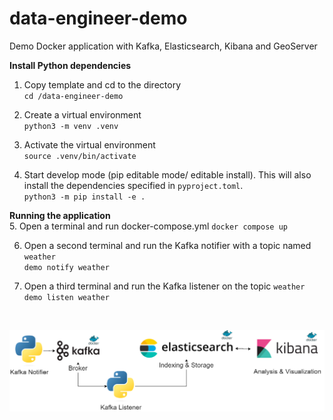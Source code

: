 # data-engineer-demo
Demo Docker application with Kafka, Elasticsearch, Kibana and GeoServer

**Install Python dependencies**
1. Copy template and cd to the directory    
`cd /data-engineer-demo`

2. Create a virtual environment    
`python3 -m venv .venv`

3. Activate the virtual environment     
`source .venv/bin/activate`

4. Start develop mode (pip editable mode/ editable install). This will also install the dependencies specified in `pyproject.toml`.   
`python3 -m pip install -e .`


**Running the application**  
5. Open a terminal and run docker-compose.yml
`docker compose up`

6. Open a second terminal and run the Kafka notifier with a topic named `weather`  
`demo notify weather`

7. Open a third terminal and run the Kafka listener on the topic `weather`  
`demo listen weather`  

<br>

![output](data-engineer-demo-diagram.png)
